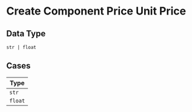 
# Create Component Price Unit Price

## Data Type

`str | float`

## Cases

| Type |
|  --- |
| `str` |
| `float` |

